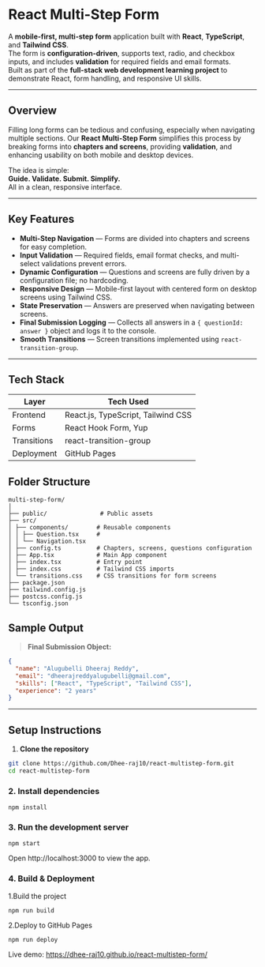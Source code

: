 # React Multi-Step Form

A **mobile-first, multi-step form** application built with **React**, **TypeScript**, and **Tailwind CSS**.  
The form is **configuration-driven**, supports text, radio, and checkbox inputs, and includes **validation** for required fields and email formats.  
Built as part of the **full-stack web development learning project** to demonstrate React, form handling, and responsive UI skills.


---

## Overview

Filling long forms can be tedious and confusing, especially when navigating multiple sections. Our **React Multi-Step Form** simplifies this process by breaking forms into **chapters and screens**, providing **validation**, and enhancing usability on both mobile and desktop devices.  

The idea is simple:  
**Guide. Validate. Submit. Simplify.**  
All in a clean, responsive interface.


---

## Key Features

- **Multi-Step Navigation** — Forms are divided into chapters and screens for easy completion.  
- **Input Validation** — Required fields, email format checks, and multi-select validations prevent errors.  
- **Dynamic Configuration** — Questions and screens are fully driven by a configuration file; no hardcoding.  
- **Responsive Design** — Mobile-first layout with centered form on desktop screens using Tailwind CSS.  
- **State Preservation** — Answers are preserved when navigating between screens.  
- **Final Submission Logging** — Collects all answers in a `{ questionId: answer }` object and logs it to the console.  
- **Smooth Transitions** — Screen transitions implemented using `react-transition-group`.


---

##  Tech Stack

| Layer       | Tech Used                     |
|-------------|-------------------------------|
| Frontend    | React.js, TypeScript, Tailwind CSS |
| Forms       | React Hook Form, Yup          |
| Transitions | react-transition-group       |
| Deployment  | GitHub Pages                 |

## Folder Structure
    multi-step-form/
    │
    ├── public/               # Public assets
    ├── src/
    │ ├── components/        # Reusable components
    │ │ ├── Question.tsx     #
    │ │ └── Navigation.tsx
    │ ├── config.ts          # Chapters, screens, questions configuration
    │ ├── App.tsx            # Main App component
    │ ├── index.tsx          # Entry point
    │ ├── index.css          # Tailwind CSS imports
    │ └── transitions.css    # CSS transitions for form screens
    ├── package.json
    ├── tailwind.config.js
    ├── postcss.config.js
    └── tsconfig.json

## Sample Output

> **Final Submission Object:**  
```json
{
  "name": "Alugubelli Dheeraj Reddy",
  "email": "dheerajreddyalugubelli@gmail.com",
  "skills": ["React", "TypeScript", "Tailwind CSS"],
  "experience": "2 years"
}
```

---

## Setup Instructions

1. **Clone the repository**

```bash
git clone https://github.com/Dhee-raj10/react-multistep-form.git
cd react-multistep-form
```
### 2. Install dependencies
```
npm install
```
### 3. Run the development server
```
npm start
```

Open http://localhost:3000 to view the app.
 
### 4. Build & Deployment
1.Build the project
```
npm run build
```
2.Deploy to GitHub Pages
```
npm run deploy

```
Live demo: https://dhee-raj10.github.io/react-multistep-form/
